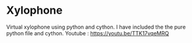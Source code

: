 # Xylophone
Virtual xylophone using python and cython.
I have included the the pure python file and cython.
Youtube : https://youtu.be/TTK17vqeMRQ

